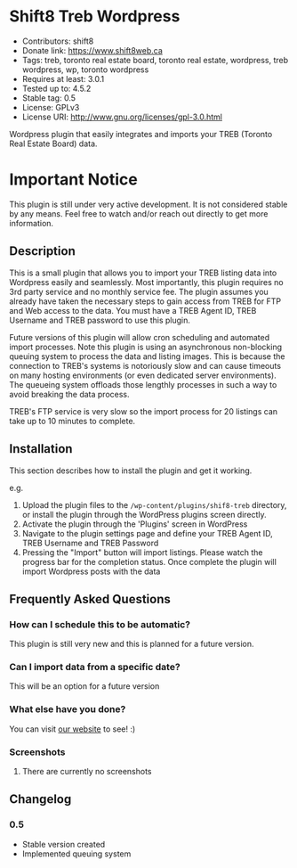 # Shift8 Treb Wordpress
* Contributors: shift8
* Donate link: https://www.shift8web.ca
* Tags: treb, toronto real estate board, toronto real estate, wordpress, treb wordpress, wp, toronto wordpress
* Requires at least: 3.0.1
* Tested up to: 4.5.2
* Stable tag: 0.5
* License: GPLv3
* License URI: http://www.gnu.org/licenses/gpl-3.0.html

Wordpress plugin that easily integrates and imports your TREB (Toronto Real Estate Board) data.

# Important Notice

This plugin is still under very active development. It is not considered stable by any means. Feel free to watch and/or reach out directly to get more information.

## Description 

This is a small plugin that allows you to import your TREB listing data into Wordpress easily and seamlessly. Most importantly, this plugin requires no 3rd party service and no monthly service fee. The plugin assumes you already have taken the necessary steps to gain access from TREB for FTP and Web access to the data. You must have a TREB Agent ID, TREB Username and TREB password to use this plugin. 

Future versions of this plugin will allow cron scheduling and automated import processes. Note this plugin is using an asynchronous non-blocking queuing system to process the data and listing images. This is because the connection to TREB's systems is notoriously slow and can cause timeouts on many hosting environments (or even dedicated server environments). The queueing system offloads those lengthly processes in such a way to avoid breaking the data process. 

TREB's FTP service is very slow so the import process for 20 listings can take up to 10 minutes to complete.

## Installation 

This section describes how to install the plugin and get it working.

e.g.

1. Upload the plugin files to the `/wp-content/plugins/shif8-treb` directory, or install the plugin through the WordPress plugins screen directly.
2. Activate the plugin through the 'Plugins' screen in WordPress
3. Navigate to the plugin settings page and define your TREB Agent ID, TREB Username and TREB Password
4. Pressing the "Import" button will import listings. Please watch the progress bar for the completion status. Once complete the plugin will import Wordpress posts with the data


## Frequently Asked Questions 

### How can I schedule this to be automatic?

This plugin is still very new and this is planned for a future version.

### Can I import data from a specific date?

This will be an option for a future version

### What else have you done?

You can visit [our website](https://www.shift8web.ca "Toronto Web Design") to see! :)

### Screenshots 

1. There are currently no screenshots

## Changelog 

### 0.5
* Stable version created
* Implemented queuing system

